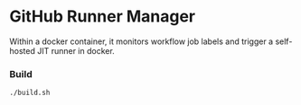 # GitHub Runner Manager

Within a docker container, it monitors workflow job labels and trigger a self-hosted JIT runner in docker.

### Build

```shell
./build.sh
```
